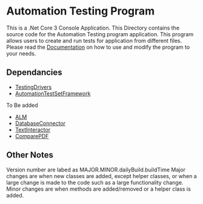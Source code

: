 # Automation Testing Program
This is a .Net Core 3 Console Application. This Directory contains the source code for the Automation Testing program application. This program allows users to create and run tests for application from different files. Please read the [Documentation](https://zzzrst.github.io/AutomationTestingProgram/.) on how to use and modify the program to your needs.

## Dependancies

* [TestingDrivers](https://github.com/zzzrst/TestingDrivers)
* [AutomationTestSetFramework](https://github.com/zzzrst/AutomationTestSetFramework)

To Be added
* [ALM](https://github.com/zzzrst/ALM)
* [DatabaseConnector](https://github.com/zzzrst/DatabaseConnector)
* [TextInteractor](https://github.com/zzzrst/TextInteractor)
* [ComparePDF](https://github.com/zzzrst/ComparePDF)

## Other Notes
Version number are labed as MAJOR.MINOR.dailyBuild.buildTime
Major changes are when new classes are added, except helper classes, or when a large change is made to the code such as a large functionality change.
Minor changes are when methods are added/removed or a helper class is added.
